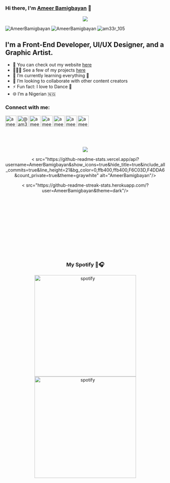 ### Hi there, I'm [Ameer Bamigbayan][website] 👋                                   
    

                           
<p align="center"> <img src="https://user-images.githubusercontent.com/76779409/220817041-fb8bb605-b9fe-4e07-bbe5-a09e9bf141b3.png" />
 </p>
 
<p align="left"> <img src="https://komarev.com/ghpvc/?username=AmeerBamigbayan&label=Profile%20views&color=0e75b6&style=flat" alt="AmeerBamigbayan" /> 
 <img
src="https://img.shields.io/github/followers/AmeerBamigbayan?style=social" alt="AmeerBamigbayan" />
<img
src="https://img.shields.io/twitter/follow/am33r_105?label=Follow%20me&style=social" alt="am33r_105" /> </p>
       
 
## I'm a Front-End Developer, UI/UX Designer, and a Graphic Artist.  
    
- 🔭 You can check out my website [here](https://ameerbamigbayan.com.ng/)   
- 👨🏾‍💻 See a few of my projects [here](https://www.linkedin.com/in/ameerbamigbayan)  
- 🌱 I’m currently learning everything 🤣 
- 👯 I’m looking to collaborate with other content creators
- ⚡ Fun fact: I love to Dance 🕺
- 🌐 I’m a Nigerian 🇳🇬   
  
### Connect with me:  

[<img align="left" alt="ameerbamigbayan.com.ng" width="35px" src="https://cdn-icons-png.flaticon.com/512/841/841364.png" />][website]
[<img align="left" alt="@am33r_105 | Twitter" width="35px" src="https://img.icons8.com/color/344/twitter--v1.png" />][twitter]
[<img align="left" alt="ameerbamigbyan | LinkedIn" width="35px" src="https://img.icons8.com/color/344/linkedin-circled--v1.png" />][linkedin]
[<img align="left" alt="ameerbamigbyan | facebook" width="35px" src="https://img.icons8.com/fluency/344/facebook-new.png"  />][facebook]
[<img align="left" alt="ameerbamigbyan | dribble" width="35px" src="https://img.icons8.com/fluency/344/dribbble.png" />][dribbble]
[<img align="left" alt="ameerbamigbyan | fiverr" width="35px" src="https://img.icons8.com/color/344/fiverr.png" />][fiverr]
[<img align="left" alt="ameerbamigbyan | Upwork" width="35px" src="https://user-images.githubusercontent.com/76779409/172018227-ba03231d-3b20-4dc3-a8ba-16680c127d16.png" />][upwork]
<br /> 
<br>
<br>  
<br>
 <!----<p align="center"><img src=https://github-profile-trophy.vercel.app/?username=AmeerBamigbayan&theme=onedark)](https://github.com/ryo-ma/github-profile-trophy width="100%" /></p>---->

<p align="center"> <img src=https://user-images.githubusercontent.com/76779409/232928741-d3add354-3c9c-45c5-8407-ecf79445abc2.gif  />  </p>


  <p align="center" height='130px' > < src="https://github-readme-stats.vercel.app/api?username=AmeerBamigbayan&show_icons=true&hide_title=true&include_all_commits=true&line_height=21&bg_color=0,ffb400,ffb400,F6C03D,F4DDA6&count_private=true&theme=graywhite" alt="AmeerBamigbayan"/></p>
  
   <p align="center"  height='130px'> < src="https://github-readme-streak-stats.herokuapp.com/?user=AmeerBamigbayan&theme=dark"/></p>
<!----<p align="center" height='130px'><img src="https://github-readme-stats.vercel.app/api/wakatime?username=Ameer_105&layout=compact&theme=solarized-dark&hide_border=true"/> </p>---->
<br>
<br>
 <!---<p height='130px'> <img src="https://github-readme-stats.vercel.app/api/top-langs/?username=AmeerBamigbayan&layout=compact&show_icons=true&bg_color=0,EFE4CA,F4DDA6,F6C03D&theme=graywhite&hide_title=true" alt="AmeerBamigbayan"/> </p>---->

<h3><br><br></h3>
<h3 align="center"><br><br><br><br>My Spotify 👀🎧</h3>
<p align="center"> <img src="https://spotify-github-profile.vercel.app/api/view?uid=dfnf3b6pfm5cxs5ix9nfyrtep&cover_image=true&theme=default&bar_color_cover=false" alt="spotify" height="320px"/> <img src="https://spotify-recently-played-readme.vercel.app/api?user=dfnf3b6pfm5cxs5ix9nfyrtep" alt="spotify" height="320px"/></p>



[website]: https://ameerbamigbayan.com.ng/
[twitter]: https://www.twitter.com/am33r_105/ 
[linkedin]: https://www.linkedin.com/in/ameerbamigbayan
[dribbble]: https://dribbble.com/AmeerBamigbayan
[fiverr]: https://www.fiverr.com/ameerdamilola?public_mode=true
[upwork]: https://www.upwork.com/freelancers/~018e4a266da3c6f995
[facebook]: https://www.facebook.com/ameer.bamigbayan.1/ 



